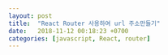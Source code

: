 ```yaml
---
layout: post
title:  "React Router 사용하여 url 주소만들기"
date:   2018-11-12 00:18:23 +0700
categories: [javascript, React, router]
---
```

